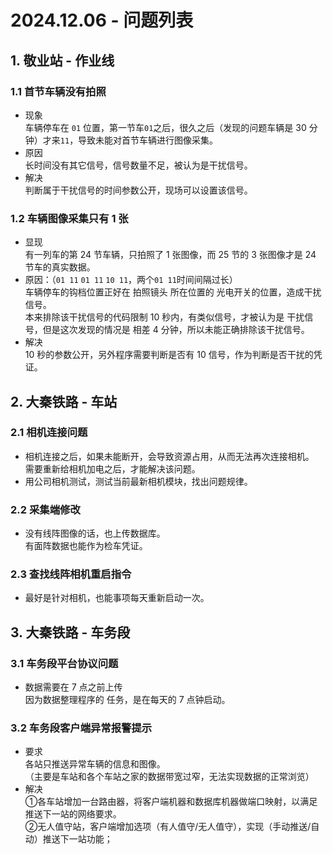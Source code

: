 # 2024.12.06 - 问题列表

## 1. 敬业站 - 作业线

### 1.1 首节车辆没有拍照

- 现象  
  车辆停车在 `01` 位置，第一节车`01`之后，很久之后（发现的问题车辆是 30 分钟）才来`11`，导致未能对首节车辆进行图像采集。
- 原因  
  长时间没有其它信号，信号数量不足，被认为是干扰信号。
- 解决  
  判断属于干扰信号的时间参数公开，现场可以设置该信号。

### 1.2 车辆图像采集只有 1 张

- 显现  
  有一列车的第 24 节车辆，只拍照了 1 张图像，而 25 节的 3 张图像才是 24 节车的真实数据。
- 原因：（`01 11` `01 11` `10 11`，两个`01 11`时间间隔过长）  
  车辆停车的钩档位置正好在 拍照镜头 所在位置的 光电开关的位置，造成干扰信号。  
  本来排除该干扰信号的代码限制 10 秒内，有类似信号，才被认为是 干扰信号，但是这次发现的情况是 相差 4 分钟，所以未能正确排除该干扰信号。
- 解决  
  10 秒的参数公开，另外程序需要判断是否有 10 信号，作为判断是否干扰的凭证。

## 2. 大秦铁路 - 车站

### 2.1 相机连接问题

- 相机连接之后，如果未能断开，会导致资源占用，从而无法再次连接相机。  
  需要重新给相机加电之后，才能解决该问题。
- 用公司相机测试，测试当前最新相机模块，找出问题规律。

### 2.2 采集端修改

- 没有线阵图像的话，也上传数据库。  
  有面阵数据也能作为检车凭证。

### 2.3 查找线阵相机重启指令

- 最好是针对相机，也能事项每天重新启动一次。

## 3. 大秦铁路 - 车务段

### 3.1 车务段平台协议问题

- 数据需要在 7 点之前上传  
  因为数据整理程序的 任务，是在每天的 7 点钟启动。

### 3.2 车务段客户端异常报警提示

- 要求  
  各站只推送异常车辆的信息和图像。  
  （主要是车站和各个车站之家的数据带宽过窄，无法实现数据的正常浏览）
- 解决  
  ①各车站增加一台路由器，将客户端机器和数据库机器做端口映射，以满足推送下一站的网络要求。  
  ②无人值守站，客户端增加选项（有人值守/无人值守），实现（手动推送/自动）推送下一站功能；
